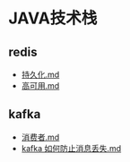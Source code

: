 # JAVA技术栈

## redis
* [持久化.md](redis%2F%E6%8C%81%E4%B9%85%E5%8C%96.md)
* [高可用.md](redis%2F%E9%AB%98%E5%8F%AF%E7%94%A8.md)

## kafka
* [消费者.md](kafka%2F%E6%B6%88%E8%B4%B9%E8%80%85.md)
* [kafka 如何防止消息丢失.md](kafka%2Fkafka%20%E5%A6%82%E4%BD%95%E9%98%B2%E6%AD%A2%E6%B6%88%E6%81%AF%E4%B8%A2%E5%A4%B1.md)
